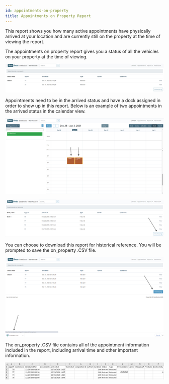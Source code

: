 ```yaml
---
id: appointments-on-property
title: Appointments on Property Report
---
```


This report shows you how many active appointments have physically arrived at your location and are currently still on the property at the time of viewing the report. 

The appointments on property report gives you a status of all the vehicles on your property at the time of viewing.
  
![Main Screen](/img/docs/reports/appointments-on-property-report/appts-on-prop.jpg)

Appointments need to be in the arrived status and have a dock assigned in order to show up in this report.  Below is an example of two appointments in the arrived status in the calendar view. 

![Arrived Appointments](/img/docs/reports/appointments-on-property-report/main-cal-arrived.jpg)

![On Property](/img/docs/reports/appointments-on-property-report/main-on-prop-arrived-dl.jpg)

You can choose to download this report for historical reference. You will be prompted to save the on_property .CSV file. 

![Main Screen](/img/docs/reports/appointments-on-property-report/main-on-prop-arrived-download-csv.jpg)
 
The on_property .CSV file contains all of the appointment information included in the report, including arrival time and other important information. 

![Download Screen](/img/docs/reports/appointments-on-property-report/excel.jpg)


